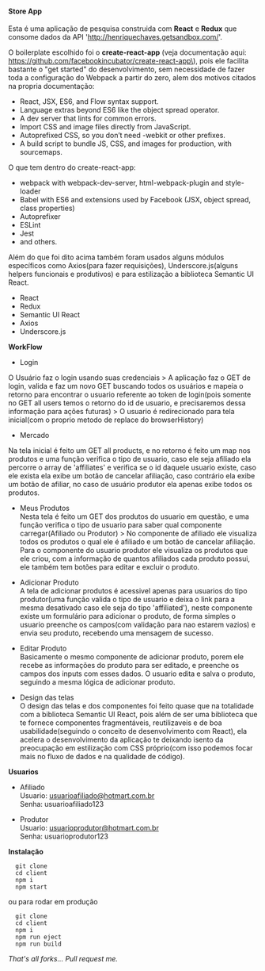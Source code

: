 #### Store App

Esta é uma aplicação de pesquisa construida com **React** e **Redux** que consome dados da API 	'http://henriquechaves.getsandbox.com/'.  

O boilerplate escolhido foi o **create-react-app** \(veja documentação aqui: https://github.com/facebookincubator/create-react-app\), pois ele facilita bastante o "get started" do desenvolvimento, sem necessidade de fazer toda a configuração do Webpack a partir do zero, alem dos motivos citados na propria documentação:  

- React, JSX, ES6, and Flow syntax support.
- Language extras beyond ES6 like the object spread operator.
- A dev server that lints for common errors.
- Import CSS and image files directly from JavaScript.
- Autoprefixed CSS, so you don’t need -webkit or other prefixes.
- A build script to bundle JS, CSS, and images for production, with sourcemaps.  

O que tem dentro do create-react-app:  

- webpack with webpack-dev-server, html-webpack-plugin and style-loader
- Babel with ES6 and extensions used by Facebook (JSX, object spread, class properties)
- Autoprefixer
- ESLint
- Jest
- and others.  

Além do que foi dito acima também foram usados alguns módulos específicos como Axios\(para fazer requisições\), Underscore.js\(alguns helpers funcionais e produtivos\) e para estilização a biblioteca Semantic UI React.  

- React
- Redux
- Semantic UI React
- Axios
- Underscore.js  

**WorkFlow**  

- Login  

O Usuário faz o login usando suas credenciais > A aplicação faz o GET de login, valida e faz um novo GET buscando todos os usuários e mapeia o retorno para encontrar o usuario referente ao token de login(pois somente no GET all users temos o retorno do id de usuario, e precisaremos dessa informação para ações futuras) > O usuario é redirecionado para tela inicial(com o proprio metodo de replace do browserHistory)

- Mercado  

Na tela inicial é feito um GET all products, e no retorno é feito um map nos produtos e uma função verifica o tipo de usuario, caso ele seja afiliado ela percorre o array de 'affiliates' e verifica se o id daquele usuario existe, caso ele exista ela exibe um botão de cancelar afiliação, caso contrário ela exibe um botão de afiliar, no caso de usuário produtor ela apenas exibe todos os produtos.

- Meus Produtos  
Nesta tela é feito um GET dos produtos do usuario em questão, e uma função verifica o tipo de usuario para saber qual componente carregar(Afiliado ou Produtor) > No componente de afiliado ele visualiza todos os produtos o qual ele é afiliado e um botão de cancelar afiliação. Para o componente do usuario produtor ele visualiza os produtos que ele criou, com a informação de quantos afiliados cada produto possui, ele também tem botões para editar e excluir o produto.

- Adicionar Produto  
A tela de adicionar produtos é acessivel apenas para usuarios do tipo produtor(uma função valida o tipo de usuario e deixa o link para a mesma desativado caso ele seja do tipo 'affiliated'), neste componente existe um formulário para adicionar o produto, de forma simples o usuario preenche os campos(com validação para nao estarem vazios) e envia seu produto, recebendo uma mensagem de sucesso.

- Editar Produto  
Basicamente o mesmo componente de adicionar produto, porem ele recebe as informações do produto para ser editado, e preenche os campos dos inputs com esses dados. O usuario edita e salva o produto, seguindo a mesma lógica de adicionar produto.

- Design das telas  
O design das telas e dos componentes foi feito quase que na totalidade com a biblioteca Semantic UI React, pois além de ser uma biblioteca que te fornece componentes fragmentáveis, reutilizaveis e de boa usabilidade(seguindo o conceito de desenvolvimento com React), ela acelera o desenvolvimento da aplicação te deixando isento da preocupação em estilização com CSS próprio(com isso podemos focar mais no fluxo de dados e na qualidade de código).


**Usuarios**  

- Afiliado  
Usuario: usuarioafiliado@hotmart.com.br  
Senha: usuarioafiliado123  

- Produtor  
Usuario: usuarioprodutor@hotmart.com.br  
Senha: usuarioprodutor123  

**Instalação**  

```
  git clone  
  cd client  
  npm i  
  npm start  
```  

ou para rodar em produção  

```
  git clone  
  cd client  
  npm i  
  npm run eject  
  npm run build  
````

_That's all forks... Pull request me._
